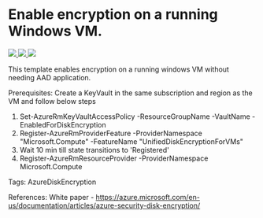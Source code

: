 # Enable encryption on a running Windows VM. 

<a href="https://portal.azure.com/#create/Microsoft.Template/uri/https%3A%2F%2Fraw.githubusercontent.com%2Fazure%2Fazure-quickstart-templates%2Fmaster%2F201-encrypt-running-windows-vm-without-aad%2Fazuredeploy.json" target="_blank">
    <img src="http://azuredeploy.net/deploybutton.png"/>
</a>
<a href="https://portal.azure.us/#create/Microsoft.Template/uri/https%3A%2F%2Fraw.githubusercontent.com%2Fazure%2Fazure-quickstart-templates%2Fmaster%2F201-encrypt-running-windows-vm-without-aad%2Fazuredeploy.json" target="_blank">
    <img src="http://azuredeploy.net/AzureGov.png"/>
</a>
<a href="http://armviz.io/#/?load=https%3A%2F%2Fraw.githubusercontent.com%2FAzure%2Fazure-quickstart-templates%2Fmaster%2F201-encrypt-running-windows-vm-without-aad%2Fazuredeploy.json" target="_blank">
    <img src="http://armviz.io/visualizebutton.png"/>
</a>

This template enables encryption on a running windows VM without needing AAD application.

Prerequisites: Create a KeyVault in the same subscription and region as the VM and follow below steps
1. Set-AzureRmKeyVaultAccessPolicy -ResourceGroupName <rgName> -VaultName <vaultName> -EnabledForDiskEncryption
2. Register-AzureRmProviderFeature -ProviderNamespace "Microsoft.Compute" -FeatureName "UnifiedDiskEncryptionForVMs"
3. Wait 10 min till state transitions to 'Registered'
4. Register-AzureRmResourceProvider -ProviderNamespace Microsoft.Compute

Tags: AzureDiskEncryption

References:
White paper - https://azure.microsoft.com/en-us/documentation/articles/azure-security-disk-encryption/

